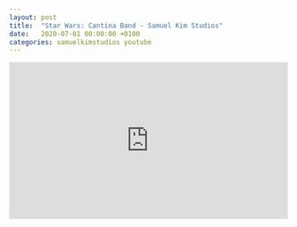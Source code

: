 ```yaml
---
layout: post
title:  "Star Wars: Cantina Band - Samuel Kim Studios"
date:   2020-07-01 00:00:00 +0100
categories: samuelkimstudios youtube
---
```

<style>.embed-container { position: relative; padding-bottom: 56.25%; height: 0; overflow: hidden; max-width: 100%; } .embed-container iframe, .embed-container object, .embed-container embed { position: absolute; top: 0; left: 0; width: 100%; height: 100%; }</style><div class='embed-container'><iframe src='https://www.youtube.com/embed/JDGJp-D8iGA' frameborder='0' allowfullscreen></iframe></div>
